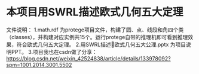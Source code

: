 # 本项目用SWRL描述欧式几何五大定理
文件说明：
1.math.rdf 为protege项目文件，构建了圆、点、线段和角四个类（classes），并构建对应实例共15个。运行protege自带的推理机即可看到推理效果，符合欧式几何五大定理。
2.用SWRL描述欧式几何五大公理.pptx 为项目说明PPT。
3.项目我也在csdn做了分享：https://blog.csdn.net/weixin_42524838/article/details/133978092?spm=1001.2014.3001.5502
